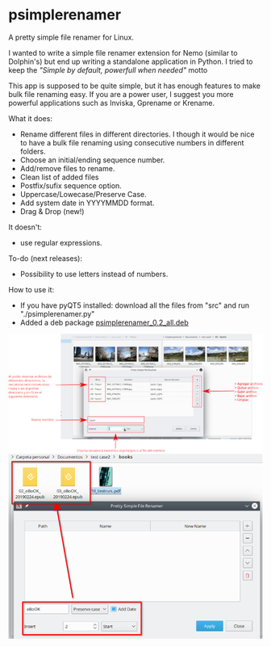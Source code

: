 # psimplerenamer
A pretty simple file renamer for Linux.

I wanted to write a simple file renamer extension for Nemo (similar to Dolphin's) but end up writing a standalone application in Python.
I tried to keep the <i>"Simple by default, powerfull when needed"</i> motto

This app is supposed to be quite simple, but it has enough features to make bulk file renaming easy.
If you are a power user, I suggest you more powerful applications such as Inviska, Gprename or Krename.

What it does:
- Rename different files in different directories. I though it would be nice to have a bulk file renaming using consecutive numbers in different folders.
- Choose an initial/ending sequence number.
- Add/remove files to rename.
- Clean list of added files
- Postfix/sufix sequence option.
- Uppercase/Lowecase/Preserve Case.
- Add system date in YYYYMMDD format.
- Drag & Drop (new!)

It doesn't:
- use regular expressions. 

To-do (next releases):
- Possibility to use letters instead of numbers.

How to use it:
- If you have pyQT5 installed: download all the files from "src" and run "./psimplerenamer.py"
- Added a deb package <a href='binary/psimplerenamer_0.2_all.deb'>psimplerenamer_0.2_all.deb</a>

<img src="explanation.png">
<img src="result.png">


